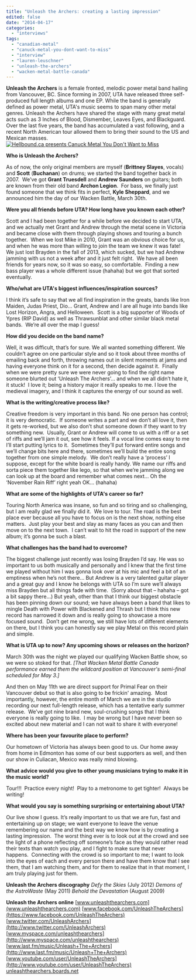```yaml
---
title: "Unleash the Archers: creating a lasting impression"
edited: false
date: "2014-04-17"
categories:
  - "interviews"
tags:
  - "canadian-metal"
  - "canuck-metal-you-dont-want-to-miss"
  - "interview"
  - "lauren-leuschner"
  - "unleash-the-archers"
  - "wacken-metal-battle-canada"
---
```


**Unleash the Archers** is a female fronted, melodic power metal band hailing from Vancouver, BC. Since forming in 2007, UTA have released three self-produced full length albums and one EP. While the band is generally defined as power metal, UTA's music seems to span many other metal genres. Unleash the Archers have shared the stage with many great metal acts such as 3 Inches of Blood, Dismember, Leaves Eyes, and Blackguard. Over the last five years, the band has accumulated a vast following, and a recent North American tour allowed them to bring their sound to the US and Mexican masses. [![Hellbound.ca presents Canuck Metal You Don't Want to Miss](https://hellbound.ca/wp-content/uploads/2014/02/canuck-metal-300x111.jpg)](https://hellbound.ca/wp-content/uploads/2014/02/canuck-metal.jpg)

**Who is Unleash the Archers?**

As of now, the only original members are myself (**Brittney Slayes**, vocals) and **Scott** (**Buchanan**) on drums; we started the band together back in 2007.  We’ve got **Grant Truesdell** and **Andrew Saunders** on guitars; both are known from their old band **Archon Legion**.  For bass, we finally just found someone that we think fits in perfect, **Kyle Sheppard**, and we announced him the day of our Wacken Battle, March 30th.

**Were you all friends before UTA? How long have you known each other?**

Scott and I had been together for a while before we decided to start UTA, and we actually met Grant and Andrew through the metal scene in Victoria and became close with them through playing shows and touring a bunch together.  When we lost Mike in 2010, Grant was an obvious choice for us, and when he was more than willing to join the team we knew it was fate!  We just lost Brayden in the fall of 2013, which sucked, but we had Andrew jamming with us not a week after and it just felt right.  We have all been friends for years now, so it was so easy, so comfortable.  Finding a new bass player was a whole different issue (hahaha) but we got that sorted eventually.

**Who/what are UTA's biggest influences/inspiration sources?**

I think it’s safe to say that we all find inspiration in the greats, bands like Iron Maiden, Judas Priest, Dio… Grant, Andrew and I are all huge into bands like Lost Horizon, Angra, and Helloween.  Scott is a big supporter of Woods of Ypres (RIP David) as well as Thrawsunblat and other similar black metal bands.  We’re all over the map I guess!

**How did you decide on the band name?**

Well, it was difficult, that’s for sure. We all wanted something different. We couldn’t agree on one particular style and so it took about three months of emailing back and forth, throwing names out in silent moments at jams and having everyone think on it for a second, then decide against it.  Finally when we were pretty sure we were never going to find the right name someone blurted out ‘Unleash The Archers’… and when we all didn’t hate it, it stuck!  I love it; being a history major it really speaks to me. I love the medieval imagery, and I think it captures the energy of our sound as well.

**What is the writing/creative process like?**

Creative freedom is very important in this band. No one person has control; it is very democratic.  If someone writes a part and we don’t all love it, then it gets re-worked, but we also don’t shut someone down if they want to try something new.  Usually, Grant or Andrew will come to us with a riff or a set of riffs and we’ll jam it out, see how it feels. If a vocal line comes easy to me I’ll start putting lyrics to it.  Sometimes they’ll put forward entire songs and we’ll change bits here and there, sometimes we’ll build the entire song together from one simple melody.  We don’t really have a ‘process’ I suppose, except for the white board is really handy. We name our riffs and sorta piece them together like lego, so that when we’re jamming along we can look up at the board and remember what comes next… Oh the ‘November Rain Riff’ right yeah OK… (hahaha)

**What are some of the highlights of UTA's career so far?**

Touring North America was insane, so fun and so tiring and so challenging, but I am really glad we finally did it.  We love to tour. The road is the best place ever because all you have to focus on is the next show, nothing else matters.  Just play your best and slay as many faces as you can and then move on to the next town.  I can’t wait to hit the road in support of the new album; it’s gonna be such a blast.

**What challenges has the band had to overcome?**

The biggest challenge just recently was losing Brayden I’d say. He was so important to us both musically and personally and I knew that the first time we played without him I was gonna look over at his mic and feel a bit of an emptiness when he’s not there… But Andrew is a very talented guitar player and a great guy and I know he belongs with UTA so I’m sure we’ll always miss Brayden but all things fade with time.  (Sorry about that – hahaha – got a bit sappy there…) But yeah, other than that I think our biggest obstacle has been pinning down our sound; we have always been a band that likes to mingle Death with Power with Blackened and Thrash but I think this new record has narrowed it down and is really going to showcase a more focused sound.  Don’t get me wrong, we still have lots of different elements on there, but I think you can honestly say we play Metal on this record plain and simple.

**What is UTA up to now? Any upcoming shows or releases on the horizon?**

March 30th was the night we played our qualifying Wacken Battle show, so we were so stoked for that. _\[That Wacken Metal Battle Canada performance earned them the wildcard position at Vancouver's semi-final scheduled for May 3.\]_

And then on May 11th we are direct support for Primal Fear on their Vancouver debut so that is also going to be frickin' amazing.  Most importantly, however, the entire month of March we are in the studio recording our next full-length release, which has a tentative early summer release.  We’ve got nine brand new, soul-crushing songs that I think everyone is really going to like.  I may be wrong but I have never been so excited about new material and I can not wait to share it with everyone!

**Where has been your favourite place to perform?**

Our hometown of Victoria has always been good to us. Our home away from home in Edmonton has some of our best supporters as well, and then our show in Culiacan, Mexico was really mind blowing.

**What advice would you give to other young musicians trying to make it in the music world?**

Tour!!!  Practice every night!  Play to a metronome to get tighter!  Always be writing!

**What would you say is something surprising or entertaining about UTA?**

Our live show I guess. It’s really important to us that we are fun, fast and entertaining up on stage; we want everyone to leave the venue remembering our name and the best way we know how is by creating a lasting impression.  The worst thing ever is to look out at the crowd and see the light of a phone reflecting off someone’s face as they would rather read their texts than watch you play, and I fight to make sure that never happens.  Connecting with the crowd is so important to me; I want to look into the eyes of each and every person there and have them know that I see them, that I am watching them, and for them to realize that in that moment, I am truly playing just for them.

**Unleash the Archers discography** _Defy the Skies_ (July 2012) _Demons of the AstroWaste_ (May 2011) _Behold the Devastation_ (August 2009)

**Unleash the Archers online** [www.unleashthearchers.com](www.unleashthearchers.com) [www.facebook.com/UnleashTheArchers](https://www.facebook.com/UnleashTheArchers) [www.twitter.com/UnleashArchers](http://www.twitter.com/UnleashArchers) [www.myspace.com/unleashthearchers](http://www.myspace.com/unleashthearchers) [www.last.fm/music/Unleash+The+Archers](http://www.last.fm/music/Unleash+The+Archers) [www.youtube.com/user/UnleashTheArchers](http://www.youtube.com/user/UnleashTheArchers) [unleashthearchers.boards.net](http://unleashthearchers.boards.net/)
